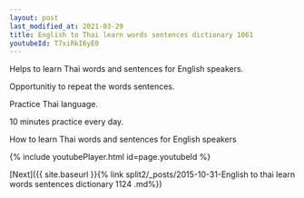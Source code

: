 ```yaml
---
layout: post
last_modified_at: 2021-03-29
title: English to Thai learn words sentences dictionary 1061 
youtubeId: T7xiRkI6yE0
---
```

 
 
Helps to learn Thai words and sentences for English speakers.

Opportunitiy to repeat the words sentences. 

Practice Thai language. 
 
10 minutes practice every day. 
 
How to learn Thai words and sentences for English speakers 
 
{% include youtubePlayer.html id=page.youtubeId %}
 
 
[Next]({{ site.baseurl }}{% link  split2/_posts/2015-10-31-English to thai learn words sentences dictionary 1124 .md%})
 
